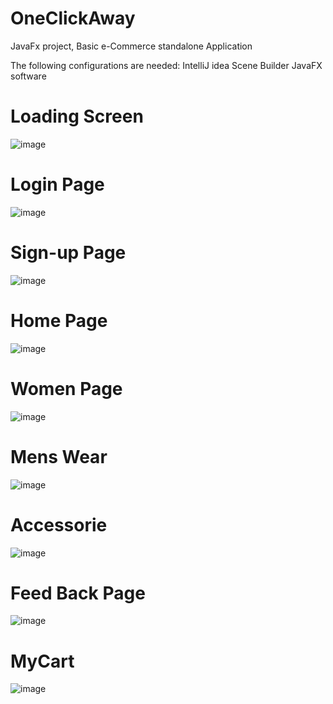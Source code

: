 # OneClickAway
JavaFx project, Basic e-Commerce standalone Application

The following configurations are needed:
IntelliJ idea
Scene Builder
JavaFX software

# Loading Screen

![image](https://user-images.githubusercontent.com/66404651/123227908-ab892c80-d4f2-11eb-9fe4-71d426887a7a.png)

# Login Page

![image](https://user-images.githubusercontent.com/66404651/123228079-d4a9bd00-d4f2-11eb-98a9-21008fe4fedf.png)

# Sign-up Page

![image](https://user-images.githubusercontent.com/66404651/123228133-e0957f00-d4f2-11eb-93b8-bdb25c01daa9.png)

# Home Page

![image](https://user-images.githubusercontent.com/66404651/123228292-f3a84f00-d4f2-11eb-88e9-ff85dde50bf2.png)

# Women Page

![image](https://user-images.githubusercontent.com/66404651/123228691-484bca00-d4f3-11eb-80f9-7bcdc4c34c37.png)

# Mens Wear

![image](https://user-images.githubusercontent.com/66404651/123229076-96f96400-d4f3-11eb-999f-89225cca7eb0.png)

# Accessorie

![image](https://user-images.githubusercontent.com/66404651/123228368-028f0180-d4f3-11eb-9216-fe33ed75f7c0.png)

# Feed Back Page

![image](https://user-images.githubusercontent.com/66404651/123229603-171fc980-d4f4-11eb-92f6-f01dafc1aff9.png)

# MyCart

![image](https://user-images.githubusercontent.com/66404651/123229745-361e5b80-d4f4-11eb-9066-e2689966603d.png)
